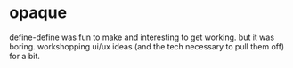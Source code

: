 # opaque

define-define was fun to make and interesting to get working. but it was boring. workshopping ui/ux ideas (and the tech necessary to pull them off) for a bit.
